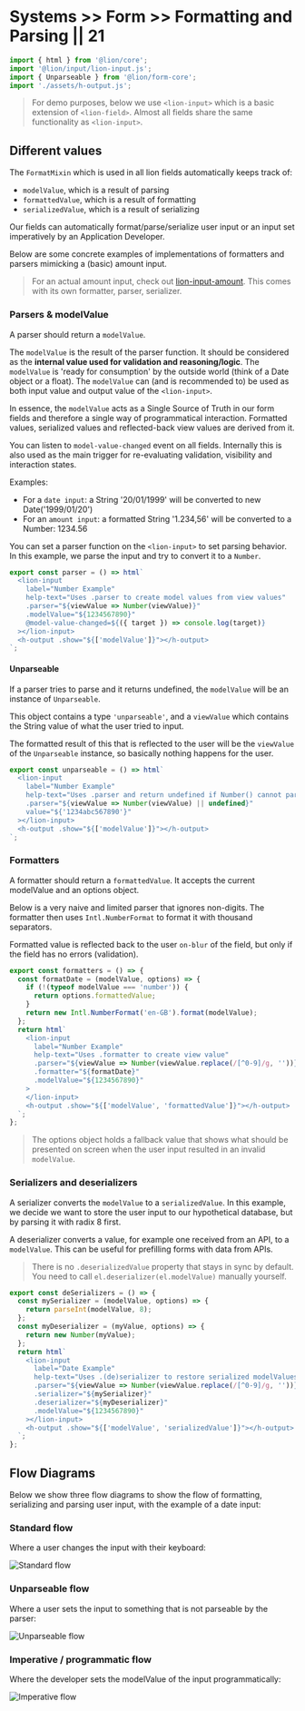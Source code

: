 # Systems >> Form >> Formatting and Parsing || 21

```js script
import { html } from '@lion/core';
import '@lion/input/lion-input.js';
import { Unparseable } from '@lion/form-core';
import './assets/h-output.js';
```

> For demo purposes, below we use `<lion-input>` which is a basic extension of `<lion-field>`.
> Almost all fields share the same functionality as `<lion-input>`.

## Different values

The `FormatMixin` which is used in all lion fields automatically keeps track of:

- `modelValue`, which is a result of parsing
- `formattedValue`, which is a result of formatting
- `serializedValue`, which is a result of serializing

Our fields can automatically format/parse/serialize user input or an input set imperatively by an Application Developer.

Below are some concrete examples of implementations of formatters and parsers mimicking a (basic) amount input.

> For an actual amount input, check out [lion-input-amount](../../../components/inputs/input-amount/overview.md).
> This comes with its own formatter, parser, serializer.

### Parsers & modelValue

A parser should return a `modelValue`.

The `modelValue` is the result of the parser function.
It should be considered as the **internal value used for validation and reasoning/logic**.
The `modelValue` is 'ready for consumption' by the outside world (think of a Date object or a float).
The `modelValue` can (and is recommended to) be used as both input value and output value of the `<lion-input>`.

In essence, the `modelValue` acts as a Single Source of Truth in our form fields and therefore a single way of programmatical interaction.
Formatted values, serialized values and reflected-back view values are derived from it.

You can listen to `model-value-changed` event on all fields.
Internally this is also used as the main trigger for re-evaluating validation, visibility and interaction states.

Examples:

- For a `date input`: a String '20/01/1999' will be converted to new Date('1999/01/20')
- For an `amount input`: a formatted String '1.234,56' will be converted to a Number: 1234.56

You can set a parser function on the `<lion-input>` to set parsing behavior.
In this example, we parse the input and try to convert it to a `Number`.

```js preview-story
export const parser = () => html`
  <lion-input
    label="Number Example"
    help-text="Uses .parser to create model values from view values"
    .parser="${viewValue => Number(viewValue)}"
    .modelValue="${1234567890}"
    @model-value-changed=${({ target }) => console.log(target)}
  ></lion-input>
  <h-output .show="${['modelValue']}"></h-output>
`;
```

#### Unparseable

If a parser tries to parse and it returns undefined, the `modelValue` will be an instance of
`Unparseable`.

This object contains a type `'unparseable'`, and a `viewValue` which contains the String value of
what the user tried to input.

The formatted result of this that is reflected to the user will be the `viewValue` of the
`Unparseable` instance, so basically nothing happens for the user.

```js preview-story
export const unparseable = () => html`
  <lion-input
    label="Number Example"
    help-text="Uses .parser and return undefined if Number() cannot parse"
    .parser="${viewValue => Number(viewValue) || undefined}"
    value="${'1234abc567890'}"
  ></lion-input>
  <h-output .show="${['modelValue']}"></h-output>
`;
```

### Formatters

A formatter should return a `formattedValue`. It accepts the current modelValue and an options object.

Below is a very naive and limited parser that ignores non-digits. The formatter then uses `Intl.NumberFormat` to format it with thousand separators.

Formatted value is reflected back to the user `on-blur` of the field, but only if the field has no errors (validation).

```js preview-story
export const formatters = () => {
  const formatDate = (modelValue, options) => {
    if (!(typeof modelValue === 'number')) {
      return options.formattedValue;
    }
    return new Intl.NumberFormat('en-GB').format(modelValue);
  };
  return html`
    <lion-input
      label="Number Example"
      help-text="Uses .formatter to create view value"
      .parser="${viewValue => Number(viewValue.replace(/[^0-9]/g, ''))}"
      .formatter="${formatDate}"
      .modelValue="${1234567890}"
    >
    </lion-input>
    <h-output .show="${['modelValue', 'formattedValue']}"></h-output>
  `;
};
```

> The options object holds a fallback value that shows what should be presented on
> screen when the user input resulted in an invalid `modelValue`.

### Serializers and deserializers

A serializer converts the `modelValue` to a `serializedValue`. In this example, we decide we want to store the user input to our hypothetical database, but by parsing it with radix 8 first.

A deserializer converts a value, for example one received from an API, to a `modelValue`. This can be useful for prefilling forms with data from APIs.

> There is no `.deserializedValue` property that stays in sync by default.
> You need to call `el.deserializer(el.modelValue)` manually yourself.

```js preview-story
export const deSerializers = () => {
  const mySerializer = (modelValue, options) => {
    return parseInt(modelValue, 8);
  };
  const myDeserializer = (myValue, options) => {
    return new Number(myValue);
  };
  return html`
    <lion-input
      label="Date Example"
      help-text="Uses .(de)serializer to restore serialized modelValues"
      .parser="${viewValue => Number(viewValue.replace(/[^0-9]/g, ''))}"
      .serializer="${mySerializer}"
      .deserializer="${myDeserializer}"
      .modelValue="${1234567890}"
    ></lion-input>
    <h-output .show="${['modelValue', 'serializedValue']}"></h-output>
  `;
};
```

## Flow Diagrams

Below we show three flow diagrams to show the flow of formatting, serializing and parsing user input, with the example of a date input:

### Standard flow

Where a user changes the input with their keyboard:

![Standard flow](./assets/FormatMixinDiagram-1.svg 'Standard flow')

### Unparseable flow

Where a user sets the input to something that is not parseable by the parser:

![Unparseable flow](./assets/FormatMixinDiagram-2.svg 'Unparseable flow')

### Imperative / programmatic flow

Where the developer sets the modelValue of the input programmatically:

![Imperative flow](./assets/FormatMixinDiagram-3.svg 'Imperative flow')
